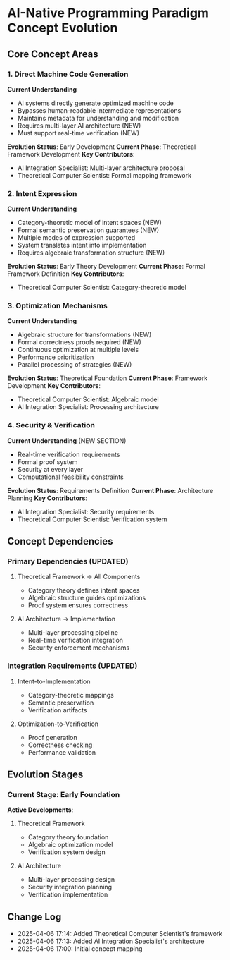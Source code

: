 # AI-Native Programming Paradigm Concept Evolution

## Core Concept Areas

### 1. Direct Machine Code Generation
**Current Understanding**
- AI systems directly generate optimized machine code
- Bypasses human-readable intermediate representations
- Maintains metadata for understanding and modification
- Requires multi-layer AI architecture (NEW)
- Must support real-time verification (NEW)

**Evolution Status**: Early Development
**Current Phase**: Theoretical Framework Development
**Key Contributors**: 
- AI Integration Specialist: Multi-layer architecture proposal
- Theoretical Computer Scientist: Formal mapping framework

### 2. Intent Expression
**Current Understanding**
- Category-theoretic model of intent spaces (NEW)
- Formal semantic preservation guarantees (NEW)
- Multiple modes of expression supported
- System translates intent into implementation
- Requires algebraic transformation structure (NEW)

**Evolution Status**: Early Theory Development
**Current Phase**: Formal Framework Definition
**Key Contributors**:
- Theoretical Computer Scientist: Category-theoretic model

### 3. Optimization Mechanisms
**Current Understanding**
- Algebraic structure for transformations (NEW)
- Formal correctness proofs required (NEW)
- Continuous optimization at multiple levels
- Performance prioritization
- Parallel processing of strategies (NEW)

**Evolution Status**: Theoretical Foundation
**Current Phase**: Framework Development
**Key Contributors**:
- Theoretical Computer Scientist: Algebraic model
- AI Integration Specialist: Processing architecture

### 4. Security & Verification
**Current Understanding** (NEW SECTION)
- Real-time verification requirements
- Formal proof system
- Security at every layer
- Computational feasibility constraints

**Evolution Status**: Requirements Definition
**Current Phase**: Architecture Planning
**Key Contributors**:
- AI Integration Specialist: Security requirements
- Theoretical Computer Scientist: Verification system

## Concept Dependencies

### Primary Dependencies (UPDATED)
1. Theoretical Framework → All Components
   - Category theory defines intent spaces
   - Algebraic structure guides optimizations
   - Proof system ensures correctness

2. AI Architecture → Implementation
   - Multi-layer processing pipeline
   - Real-time verification integration
   - Security enforcement mechanisms

### Integration Requirements (UPDATED)
1. Intent-to-Implementation
   - Category-theoretic mappings
   - Semantic preservation
   - Verification artifacts

2. Optimization-to-Verification
   - Proof generation
   - Correctness checking
   - Performance validation

## Evolution Stages

### Current Stage: Early Foundation
**Active Developments**:
1. Theoretical Framework
   - Category theory foundation
   - Algebraic optimization model
   - Verification system design

2. AI Architecture
   - Multi-layer processing design
   - Security integration planning
   - Verification implementation

## Change Log
- 2025-04-06 17:14: Added Theoretical Computer Scientist's framework
- 2025-04-06 17:13: Added AI Integration Specialist's architecture
- 2025-04-06 17:00: Initial concept mapping